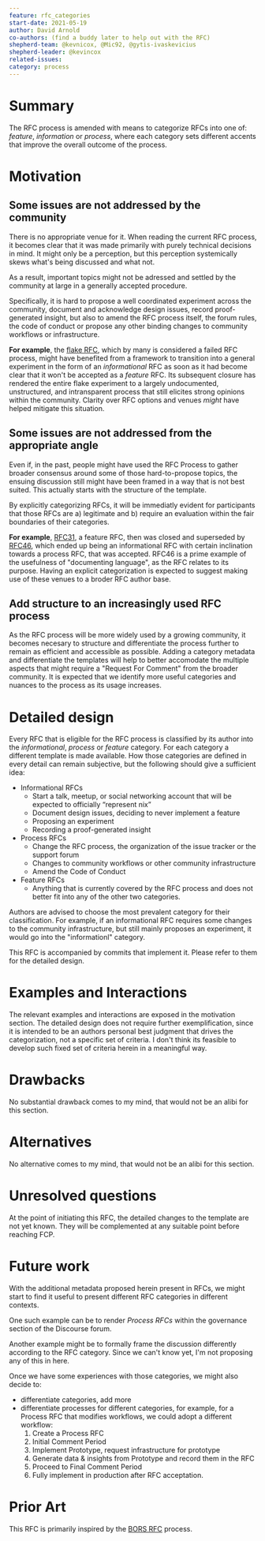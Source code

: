 ```yaml
---
feature: rfc_categories
start-date: 2021-05-19
author: David Arnold
co-authors: (find a buddy later to help out with the RFC)
shepherd-team: @kevnicox, @Mic92, @gytis-ivaskevicius
shepherd-leader: @kevincox
related-issues:
category: process
---
```


# Summary
[summary]: #summary

The RFC process is amended with means to categorize RFCs into one of: _feature_, 
_information_ or _process_, where each category sets different accents that
improve the overall outcome of the process.

# Motivation
[motivation]: #motivation

## Some issues are not addressed by the community

There is no appropriate venue for it. When reading the current RFC process, it becomes
clear that it was made primarily with purely technical decisions in mind. It might only
be a perception, but this perception systemically skews what's being discussed and what
not.

As a result, important topics might not be adressed and settled by the community at large
in a generally accepted procedure.

Specifically, it is hard to propose a well coordinated experiment across the community,
document and acknowledge design issues, record proof-generated insight, but also to
amend the RFC process itself, the forum rules, the code of conduct or propose any other 
binding changes to community workflows or infrastructure.

**For example**, the [flake RFC](https://github.com/NixOS/rfcs/pull/49), which by many is
considered a failed RFC process, might have benefited from a framework to transition into
a general experiment in the form of an _informational_ RFC as soon as it had become
clear that it won't be accepted as a _feature_ RFC. Its subsequent closure has rendered
the entire flake experiment to a largely undocumented, unstructured, and intransparent
process that still elicites strong opinions within the community. Clarity over RFC options
and venues _might_ have helped mitigate this situation.

## Some issues are not addressed from the appropriate angle

Even if, in the past, people might have used the RFC Process to gather broader consensus
around some of those hard-to-propose topics, the ensuing discussion still might have been
framed in a way that is not best suited. This actually starts with the structure of the
template.

By explicitly categorizing RFCs, it will be immediatly evident for participants that
those RFCs are a) legitimate and b) require an evaluation within the fair boundaries
of their categories.

**For example**, [RFC31](https://github.com/NixOS/rfcs/pull/31), a feature RFC, then was
closed and superseded by [RFC46](https://github.com/NixOS/rfcs/pull/46), which ended up 
being an informational RFC with certain inclination towards a process RFC, that was accepted.
RFC46 is a prime example of the usefulness of "documenting language", as the RFC relates to
its purpose. Having an explicit categorization is expected to suggest making use of these
venues to a broder RFC author base.

## Add structure to an increasingly used RFC process

As the RFC process will be more widely used by a growing community, it becomes necesary to
structure and differentiate the process further to remain as efficient and accessible as
possible. Adding a category metadata and differentiate the templates will help to better
accomodate the multiple aspects that might require a "Request For Comment" from the broader
community. It is expected that we identify more useful categories and nuances to the process
as its usage increases.

# Detailed design
[design]: #detailed-design

Every RFC that is eligible for the RFC process is classified by its author into the
_informational_, _process_ or _feature_ category. For each category a different template
is made available. How those categories are defined in every detail can remain
subjective, but the following should give a sufficient idea:

- Informational RFCs
  - Start a talk, meetup, or social networking account that will be expected to officially “represent nix”
  - Document design issues, deciding to never implement a feature
  - Proposing an experiment
  - Recording a proof-generated insight 
- Process RFCs
  - Change the RFC process, the organization of the issue tracker or the support forum
  - Changes to community workflows or other community infrastructure
  - Amend the Code of Conduct        
- Feature RFCs
  - Anything that is currently covered by the RFC process and does not better fit into
    any of the other two categories.

Authors are advised to choose the most prevalent category for their classification. For
example, if an informational RFC requires some changes to the community infrastructure,
but still mainly proposes an experiment, it would go into the "informationl" category.

This RFC is accompanied by commits that implement it. Please refer to them for the detailed
design.

# Examples and Interactions
[examples-and-interactions]: #examples-and-interactions

The relevant examples and interactions are exposed in the motivation section.
The detailed design does not require further exemplification, since it is intended to be
an authors personal best judgment that drives the categorization, not a specific set of criteria.
I don't think its feasible to develop such fixed set of criteria herein in a meaningful way.

# Drawbacks
[drawbacks]: #drawbacks

No substantial drawback comes to my mind, that would not be an alibi for this section.

# Alternatives
[alternatives]: #alternatives

No alternative comes to my mind, that would not be an alibi for this section.

# Unresolved questions
[unresolved]: #unresolved-questions

At the point of initiating this RFC, the detailed changes to the template are not yet known.
They will be complemented at any suitable point before reaching FCP.

# Future work
[future]: #future-work

With the additional metadata proposed herein present in RFCs, we might start to find it useful
to present different RFC categories in different contexts.

One such example can be to render
_Process RFCs_ within the governance section of the Discourse forum.

Another example might be to formally frame the discussion differently according to the RFC category.
Since we can't know yet, I'm not proposing any of this in here.

Once we have some experiences with those categories, we might also decide to:

- differentiate categories, add more
- differentiate processes for different categories, for example, for a Process RFC that modifies
   workflows, we could adopt a different workflow:
  1. Create a Process RFC
  1. Initial Comment Period
  1. Implement Prototype, request infrastructure for prototype
  1. Generate data & insights from Prototype and record them in the RFC
  1. Proceed to Final Comment Period
  1. Fully implement in production after RFC acceptation.

# Prior Art

This RFC is primarily inspired by the [BORS RFC][bors-rfc] process.

[bors-rfc]: https://bors.tech/rfcs/
